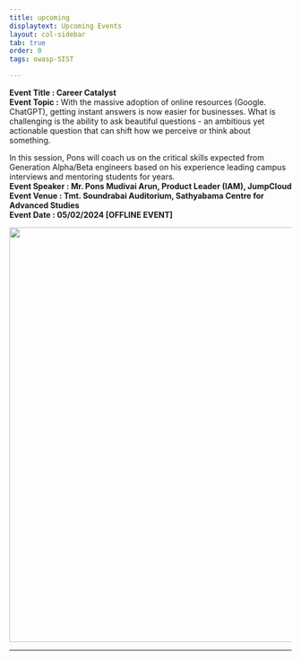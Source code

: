 ```yaml
---
title: upcoming
displaytext: Upcoming Events
layout: col-sidebar
tab: true
order: 0
tags: owasp-SIST

---
```

**Event Title : Career Catalyst**<br>
**Event Topic :** With the massive adoption of online resources (Google. ChatGPT), getting instant answers is now easier for businesses. What is challenging is the ability to ask beautiful questions - an ambitious yet actionable question that can shift how we perceive or think about something.

In this session, Pons will coach us on the critical skills expected from Generation Alpha/Beta engineers based on his experience leading campus interviews and mentoring students for years.<br>
**Event Speaker : Mr. Pons Mudivai Arun, Product Leader (IAM), JumpCloud**<br>
**Event Venue : Tmt. Soundrabai Auditorium, Sathyabama Centre for Advanced Studies**<br>
**Event Date : 05/02/2024 [OFFLINE EVENT]** <br>

<p align="center">
  <img src="https://github.com/OWASP/www-chapter-sathyabama-institute-of-science-and-technology/blob/main/assets/images/events/Event 15.jpg?raw=true" width="740"> 
</p>

___
